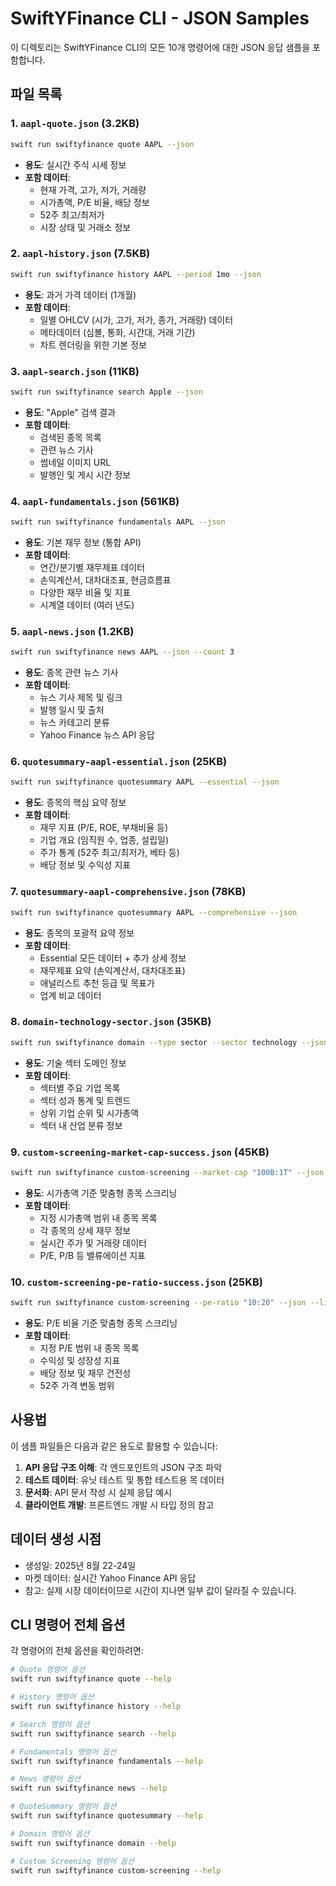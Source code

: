 # SwiftYFinance CLI - JSON Samples

이 디렉토리는 SwiftYFinance CLI의 모든 10개 명령어에 대한 JSON 응답 샘플을 포함합니다.

## 파일 목록

### 1. `aapl-quote.json` (3.2KB)
```bash
swift run swiftyfinance quote AAPL --json
```
- **용도**: 실시간 주식 시세 정보
- **포함 데이터**:
  - 현재 가격, 고가, 저가, 거래량
  - 시가총액, P/E 비율, 배당 정보
  - 52주 최고/최저가
  - 시장 상태 및 거래소 정보

### 2. `aapl-history.json` (7.5KB)
```bash
swift run swiftyfinance history AAPL --period 1mo --json
```
- **용도**: 과거 가격 데이터 (1개월)
- **포함 데이터**:
  - 일별 OHLCV (시가, 고가, 저가, 종가, 거래량) 데이터
  - 메타데이터 (심볼, 통화, 시간대, 거래 기간)
  - 차트 렌더링을 위한 기본 정보

### 3. `aapl-search.json` (11KB)
```bash
swift run swiftyfinance search Apple --json
```
- **용도**: "Apple" 검색 결과
- **포함 데이터**:
  - 검색된 종목 목록
  - 관련 뉴스 기사
  - 썸네일 이미지 URL
  - 발행인 및 게시 시간 정보

### 4. `aapl-fundamentals.json` (561KB)
```bash
swift run swiftyfinance fundamentals AAPL --json
```
- **용도**: 기본 재무 정보 (통합 API)
- **포함 데이터**:
  - 연간/분기별 재무제표 데이터
  - 손익계산서, 대차대조표, 현금흐름표
  - 다양한 재무 비율 및 지표
  - 시계열 데이터 (여러 년도)

### 5. `aapl-news.json` (1.2KB)
```bash
swift run swiftyfinance news AAPL --json --count 3
```
- **용도**: 종목 관련 뉴스 기사
- **포함 데이터**:
  - 뉴스 기사 제목 및 링크
  - 발행 일시 및 출처
  - 뉴스 카테고리 분류
  - Yahoo Finance 뉴스 API 응답

### 6. `quotesummary-aapl-essential.json` (25KB)
```bash
swift run swiftyfinance quotesummary AAPL --essential --json
```
- **용도**: 종목의 핵심 요약 정보
- **포함 데이터**:
  - 재무 지표 (P/E, ROE, 부채비율 등)
  - 기업 개요 (임직원 수, 업종, 설립일)
  - 주가 통계 (52주 최고/최저가, 베타 등)
  - 배당 정보 및 수익성 지표

### 7. `quotesummary-aapl-comprehensive.json` (78KB)
```bash
swift run swiftyfinance quotesummary AAPL --comprehensive --json
```
- **용도**: 종목의 포괄적 요약 정보
- **포함 데이터**:
  - Essential 모든 데이터 + 추가 상세 정보
  - 재무제표 요약 (손익계산서, 대차대조표)
  - 애널리스트 추천 등급 및 목표가
  - 업계 비교 데이터

### 8. `domain-technology-sector.json` (35KB)
```bash
swift run swiftyfinance domain --type sector --sector technology --json
```
- **용도**: 기술 섹터 도메인 정보
- **포함 데이터**:
  - 섹터별 주요 기업 목록
  - 섹터 성과 통계 및 트렌드
  - 상위 기업 순위 및 시가총액
  - 섹터 내 산업 분류 정보

### 9. `custom-screening-market-cap-success.json` (45KB)
```bash
swift run swiftyfinance custom-screening --market-cap "100B:1T" --json --limit 5
```
- **용도**: 시가총액 기준 맞춤형 종목 스크리닝
- **포함 데이터**:
  - 지정 시가총액 범위 내 종목 목록
  - 각 종목의 상세 재무 정보
  - 실시간 주가 및 거래량 데이터
  - P/E, P/B 등 밸류에이션 지표

### 10. `custom-screening-pe-ratio-success.json` (25KB)
```bash
swift run swiftyfinance custom-screening --pe-ratio "10:20" --json --limit 3
```
- **용도**: P/E 비율 기준 맞춤형 종목 스크리닝
- **포함 데이터**:
  - 지정 P/E 범위 내 종목 목록
  - 수익성 및 성장성 지표
  - 배당 정보 및 재무 건전성
  - 52주 가격 변동 범위

## 사용법

이 샘플 파일들은 다음과 같은 용도로 활용할 수 있습니다:

1. **API 응답 구조 이해**: 각 엔드포인트의 JSON 구조 파악
2. **테스트 데이터**: 유닛 테스트 및 통합 테스트용 목 데이터
3. **문서화**: API 문서 작성 시 실제 응답 예시
4. **클라이언트 개발**: 프론트엔드 개발 시 타입 정의 참고

## 데이터 생성 시점

- 생성일: 2025년 8월 22-24일  
- 마켓 데이터: 실시간 Yahoo Finance API 응답
- 참고: 실제 시장 데이터이므로 시간이 지나면 일부 값이 달라질 수 있습니다.

## CLI 명령어 전체 옵션

각 명령어의 전체 옵션을 확인하려면:

```bash
# Quote 명령어 옵션
swift run swiftyfinance quote --help

# History 명령어 옵션  
swift run swiftyfinance history --help

# Search 명령어 옵션
swift run swiftyfinance search --help

# Fundamentals 명령어 옵션
swift run swiftyfinance fundamentals --help

# News 명령어 옵션
swift run swiftyfinance news --help

# QuoteSummary 명령어 옵션
swift run swiftyfinance quotesummary --help

# Domain 명령어 옵션
swift run swiftyfinance domain --help

# Custom Screening 명령어 옵션
swift run swiftyfinance custom-screening --help
```